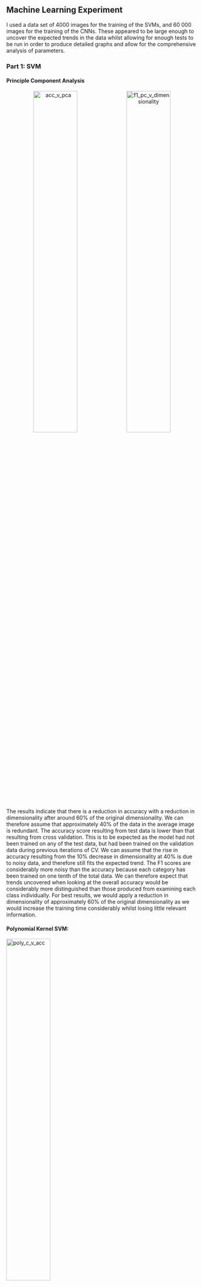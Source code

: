 ## Machine Learning Experiment

I used a data set of 4000 images for the training of the SVMs, and 60 000 images for the training of the CNNs. These appeared to be large enough to uncover the expected trends in the data whilst allowing for enough tests to be run in order to produce detailed graphs and allow for the comprehensive analysis of parameters.

### Part 1: SVM

#### Principle Component Analysis

<center>
    <img src="chapter_1/figs/acc_v_pca.png" alt="acc_v_pca" style="width:48%;" />
    <img src="chapter_1/figs/f1_pc_v_dimensionality.png" alt="f1_pc_v_dimensionality" style="width:48%;" />
</center>


The results indicate that there is a reduction in accuracy with a reduction in dimensionality after around 60% of the original dimensionality. We can therefore assume that approximately 40% of the data in the average image is redundant. The accuracy score resulting from test data is lower than that resulting from cross validation. This is to be expected as the model had not been trained on any of the test data, but had been trained on the validation data during previous iterations of CV. We can assume that the rise in accuracy resulting from the 10% decrease in dimensionality at 40% is due to noisy data, and therefore still fits the expected trend. The F1 scores are considerably more noisy than the accuracy because each category has been trained on one tenth of the total data. We can therefore expect that trends uncovered when looking at the overall accuracy would be considerably more distinguished than those produced from examining each class individually. For best results, we would apply a reduction in dimensionality of approximately 60% of the original dimensionality as we would increase the training time considerably whilst losing little relevant information.

#### Polynomial Kernel SVM:

<img src="chapter_1/figs/poly_c_v_acc.png" alt="poly_c_v_acc" style="width:48%;" />

The polynomial kernel was most accurate on the data with a C value of around 0 for kernels of degree two, three, and four. When using a C value smaller than 10, the decision boundary is not flexible enough to allow for the correct classification of as many images and the data is under-fit. The accuracy decreases after a C value of zero as the margin is not soft enough and the decision boundary is overfitted to the training data. The higher degree kernel overfits more than a lower degree because it is capable of drawing a more detailed decision boundary and adjusts to the details of the boundary in the training data to a greater extent.

<center>
    <img src="chapter_1/figs/poly_degree_v_acc.png" alt="f1_pc_v_dimensionality" style="width:48%;" />
    <img src="chapter_1/figs/poly_c_v_f1.png" alt="acc_v_pca" style="width:48%;" />
</center>


The graph above shows accuracy results of a changing polynomial kernel degree. The curve peaks at a polynomial value of 2, after which the accuracy begins to drop. The SVM is likely not overfitting the dataset as the test accuracy and CV accuracy both decrease together, rather the kernel is making appropriate generalisations of the data from degree 1 to degree 2. The underlying equation for a polynomial kernel is $K(x,y) = (x^T y + c)^d$ therefore, with a degree of 0. The kernel function maps all data points to a value of 1 and is therefore no more accurate than the proportion of the dataset that this class represents (10%).

#### RBF Kernel SVM

<center>
    <img src="chapter_1/figs/rbf_c_v_acc.png" alt="" style="width:48%;" />
    <img src="chapter_1/figs/rbf_c_v_f1.png" alt="" style="width:48%;" />
</center>


The graph above shows that for a value of C < 0.01, the F1 scores for each class are unresponsively low. This is to be expected as the RBF kernels function will have a very soft margin and is resultantly misclassifying too many points in the training data. As the C is increased, the kernel will have a greater bias toward a decision boundary that correctly classifies more of the training data. The accuracy of the RBF Kernel begins drastically increasing in accuracy around a C value of 0.1, at this point, the boundaries drawn by the kernel function begin separating the different classes. This continues until a C value of approximately 1.0 is reached, where the accuracy reaches its maximum. It is likely that this is the maximum level of accuracy that can be achieved with this set of parameters for the RBF kernel, and that if we were to run tests with a larger value of C, the test accuracy would eventually begin to drop as the SVM began to overfit the data. The average F1 and accuracy scores do not vary by a considerable amount. This in part due to the even distribution of classes within the dataset.

<center>
    <img src="chapter_1/figs/rbf_gamma_v_acc.png" alt="" style="width:48%;" />
    <img src="chapter_1/figs/rbf_gamma_v_f1.png" alt="" style="width:48%;" />
</center>


As gamma is the multiplier that changes the size of the sphere of influence that each data point has on the decision plain, we would expect to see the accuracy peak at some value of gamma at the point in which the model is most balanced between being influenced by too many and too few data points. We can see that at a gamma value of 10$^{-2}$, the RBF kernel is influenced by data at the most optimal distance and the accuracy is at its peak for this set of parameters.

### Part 2: CNN

#### Full Connected Network

I decided to start the design of my model with an FCN and build up from there as a CNN should have at least one fully connected layer as its final layer. I created a class `FCN()` which takes as a parameter a number of hidden layers that the model should use. The class creates the number of hidden layers of size 3072 (3 * 32 * 32), and one output layer. As each of the hidden layers has 3072 channels, there is no information loss as this is the size of the data fed into the network (pixels x RGB). Initial research uncovered a model with only two linear layers [1]. The model consisted of numerous convolutional and max pooling layers, however the inout data was of a much higher dimensionality. Therefore I decided to use a range that both started lower and finished higher than the model used previously.

| Hidden Layers | Accuracy | F1 Score | Runtime |
| :-----------: | :------: | :------: | :-----: |
|       1       |  0.3675  |  0.3827  | 0:8:46  |
|       2       |  0.3989  |  0.3991  | 0:18:36 |
|       3       |  0.3945  |  0.3971  | 0:27:31 |

The table above shows that the accuracy of model increased from one to two hidden layers. This is because the complexity of the decision boundary increases with an extra layer and can categorise images more accurately. Adding a third layer to the model then decreases the accuracy. This is likely as a result of the graph running into the vanishing gradient problem whereby the weights of the earlier layers of the model are updated less as the gradient diminishes with the propagation through each layer.

As I will be adding convolutional layers and pooling kernels I do not require the fully connected layers of my graph to be able to produce the most optimal decision boundary by themselves. Therefore I believe 2 fully connected layers for my model should be enough to allow for sufficiently detailed decision boundaries.

#### Adding Convolution Layers

Most models online use convolutional layers in order to decrease training time and allow for greater parameter tuning. I decided to try my model with two, three and four layers of convolutions, all connected to two linear layers of fully connected nodes. After each convolutional layer, I apply a maxpooling layer with a size of 4 and a stride of 4.

| Model ID | Convolutional Layers | Accuracy | Average F1 Score | Runtime |
| :------: | :------------------: | :------: | :--------------: | ------- |
|  Conv1   |          1           |  0.3481  |      0.361       | 0:15:39 |
|  Conv2   |          2           |  0.4702  |      0.450       | 0:49:37 |
|  Conv3   |          3           |  0.4534  |      0.490       | 1:36:39 |

Based on the results from this test, I decided that my model should have 2 convolution layers as the results showed no improvement with a third layer. This is likely due to the nature of how higher level and lower level features are extracted with each layer.

#### Trialing Different Pooling Layers

I decided to trial an average pooling layer as well as max pooling. Average pooling layers are typically less effective as MaxPool because (at a high level) it is usually more 'useful' to the model to know the highest extent to which a feature is present in a region, rather than the average.

| Method  | Accuracy | F1 Score | Runtime |
| ------- | -------- | -------- | ------- |
| MaxPool | 0.4702   | 0.4502   | 0:49:37 |
| AvgPool | 0.3469   | 0.3293   | 0:43:40 |

#### Activation Functions

I decided to trial the following five functions because two of them (Sigmoid and Tanh) normalise the values output by the convolutional layers, and two of them (ReLU and softMax) do not. Therefore I should be able to see which of these two approaches my model is better suited to. In addition, I decided to test the ReLU6 method as Krizhevsky managed to achieve higher results than with standard ReLU on the same dataset [2].

| Activation Function | Accuracy | F1    | Runtime |
| ------------------- | -------- | ----- | ------- |
| None                | 0.4702   | 0.471 | 0:49:37 |
| ReLU                | 0.5863   | 0.583 | 0:44:24 |
| Sigmoid             | 0.1924   | 0.092 | 0:42:38 |
| SoftMax             | 0.1000   | 0.018 | 0:40:41 |
| Tanh                | 0.1000   | 0.018 | 0:40:51 |
| ReLU6               | 0.617    | 0.617 | 0:46:2  |

<img src="task3/figs/Activation_Comparison_acc.png" alt="Activation_Comparison_acc " style="zoom:30%;" />

We can see that ReLU6 is performing the best just as in Krizhevsky's work. This is likely to be because it offers some normalisation in the form of an upper and lower bound of output, but does not affect a large proportion of values. I will therefore continue to build the model with this choice of activation function.

#### Channels

| Channels (conv1, conv2) | Accuracy Score | F1 Score | Runtime |
| :---------------------: | :------------: | :------: | :-----: |
|         (8,24)          |     0.615      |  0.612   | 0:44:24 |
|         (5, 15)         |     0.595      |  0.593   | 0:24:18 |
|         (6, 18)         |     0.619      |  0.607   | 0:29:14 |
|         (10,20)         |      0.63      |  0.633   | 0:33:20 |
|         (14,42)         |     0.628      |  0.629   | 1:31:22 |

Next I decided to trial varying the numbers of output channels of each convolutional layer. The most optimal number of layers trailed appears to be 10 for the first layer and 20 for the next. This is therefore the level where enough features are being extracted in each convolutional layer.

#### Epochs

<img src="chapter_2/figs/epoch_acc.png" alt="epoch_acc " style="width:48%;" />

The graph above shows the accuracy of the model on test data at each epoch. From epochs one to five, the model is fitting the data to an appropriate mount. After five epochs, the model begins to over fit the data. The test data remained the same throughout the training of this model and therefore was never trained on. Typically test data is not used to adjust parameters of the model and is instead used to evaluate the model at the end of development. However, I am not planning to productionised my model and am instead experimenting with different model architectures on the dataset. I am therefore allocating no data for a final test set to evaluate the model at the end of development in favour of having more data to train the model on during development. In this way, I am choosing to have a higher accuracy of the model at the cost of a lower accuracy of the evaluation of my model.

#### Learning Rate

<img src="chapter_2/figs/lr_acc.png" alt="epoch_acc " style="width:48%;" />

As the learning rate is the amount by which we adjust weights with respect to the loss gradient, we would expect there to be some peak value. Too low and the weights will not converge fast enough for our finite dataset, too large and it may overshoot the optimal by a considerable amount. The optimal learning rate for this model is approximately 10$^{-7}$.

### Conclusion

My final model had an accuracy of 62% and an F1 score of 0.62. Given the limited time and processing power available for this project, my approach was to attempt to change all variables is series. If more time was available I would iterate this process of adjusting architecture and parameters in an attempt to focus in on the optimal combination. Furthermore, I would implement a heuristic such as a genetic algorithm that would search for the best parameters and architecture.

Whilst the CNN and SVM both had a similar maximum accuracy, a much smaller proportion of the search space of parameters was explored with CNN. I therefore hypothesise that given enough time, the CNN could achieve a large increase in accuracy, whilst the SVM only a marginal one. CNN is particularly effective at classifying images because it takes regional pixel values into consideration far more than SVM, which is concerned only with the dimensionality of the problem. Given a situation where it is expected that data will continue to be gathered after deployment, a CNN may also be preferable as it has the option to be further-trained on the new data (online/batch) without the requirement of being completely retrained on the original data as well.

### Works Cited

1. Haj-Hassan, Hawraa, et al. "Classifications of multispectral colorectal cancer tissues using convolution neural network." *Journal of pathology informatics* 8 (2017).
2. Alex Krizhevsky. "Convolutional Deep Belief Networks on CIFAR-10".